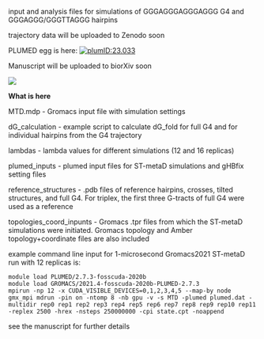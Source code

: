 input and analysis files for simulations of GGGAGGGAGGGAGGG G4 and GGGAGGG/GGGTTAGGG hairpins

trajectory data will be uploaded to Zenodo soon

PLUMED egg is here: [![plumID:23.033](https://www.plumed-nest.org/eggs/23/033/badge.svg)](https://www.plumed-nest.org/eggs/23/033/)

Manuscript will be uploaded to biorXiv soon

![](https://github.com/ppokor/G4_folding_parallel/blob/main/folding6_240ns.gif)

**What is here**

MTD.mdp - Gromacs input file with simulation settings

dG_calculation - example script to calculate dG_fold for full G4 and for individual hairpins from the G4 trajectory

lambdas - lambda values for different simulations (12 and 16 replicas)

plumed_inputs - plumed input files for ST-metaD simulations and gHBfix setting files

reference_structures - .pdb files of reference hairpins, crosses, tilted structures, and full G4. For triplex, the first three G-tracts of full G4 were used as a reference

topologies_coord_inpunts - Gromacs .tpr files from which the ST-metaD simulations were initiated. Gromacs topology and Amber topology+coordinate files are also included

example command line input for 1-microsecond Gromacs2021 ST-metaD run with 12 replicas is:

	module load PLUMED/2.7.3-fosscuda-2020b 
	module load GROMACS/2021.4-fosscuda-2020b-PLUMED-2.7.3
	mpirun -np 12 -x CUDA_VISIBLE_DEVICES=0,1,2,3,4,5 --map-by node  gmx_mpi mdrun -pin on -ntomp 8 -nb gpu -v -s MTD -plumed plumed.dat -multidir rep0 rep1 rep2 rep3 rep4 rep5 rep6 rep7 rep8 rep9 rep10 rep11  -replex 2500 -hrex -nsteps 250000000 -cpi state.cpt -noappend

see the manuscript for further details
